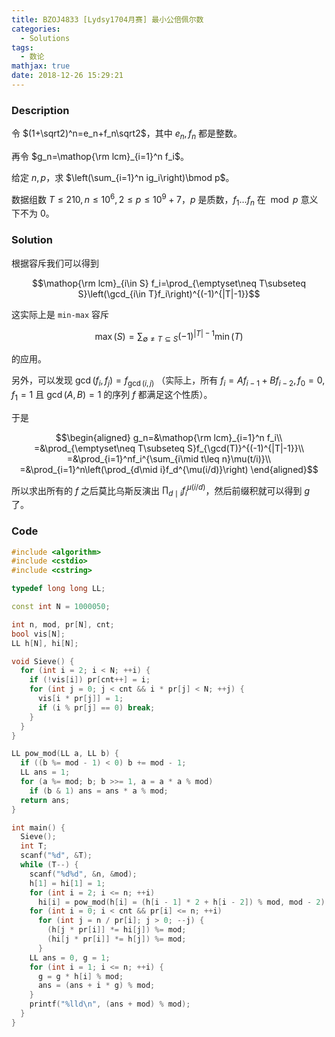 ```yaml
---
title: BZOJ4833 [Lydsy1704月赛] 最小公倍佩尔数
categories:
  - Solutions
tags:
  - 数论
mathjax: true
date: 2018-12-26 15:29:21
---
```


### Description

令 $(1+\sqrt2)^n=e_n+f_n\sqrt2$，其中 $e_n, f_n$ 都是整数。

再令 $g_n=\mathop{\rm lcm}_{i=1}^n f_i$。

给定 $n, p$，求 $\left(\sum_{i=1}^n ig_i\right)\bmod p$。

数据组数 $T\leqslant210,n\leqslant10^6,2\leqslant p\leqslant10^9+7$，$p$ 是质数，$f_1\dots f_n$ 在 $\bmod p$ 意义下不为 $0$。

<!--more-->

### Solution

根据容斥我们可以得到

$$\mathop{\rm lcm}_{i\in S} f_i=\prod_{\emptyset\neq T\subseteq S}\left(\gcd_{i\in T}f_i\right)^{(-1)^{|T|-1}}$$

这实际上是 `min-max` 容斥

$$\max(S)=\sum_{\emptyset\neq T\subseteq S}(-1)^{|T|-1}\min(T)$$

的应用。

另外，可以发现 $\gcd(f_i,f_j)=f_{\gcd(i,j)}$ （实际上，所有 $f_i=Af_{i-1}+Bf_{i-2},f_0=0,f_1=1$ 且 $\gcd(A,B)=1$ 的序列 $f$ 都满足这个性质）。

于是

$$\begin{aligned}
g_n=&\mathop{\rm lcm}_{i=1}^n f_i\\
=&\prod_{\emptyset\neq T\subseteq S}f_{\gcd(T)}^{(-1)^{|T|-1}}\\
=&\prod_{i=1}^nf_i^{\sum_{i\mid t\leq n}\mu(t/i)}\\
=&\prod_{i=1}^n\left(\prod_{d\mid i}f_d^{\mu(i/d)}\right)
\end{aligned}$$

所以求出所有的 $f$ 之后莫比乌斯反演出 $\prod_{d\mid i}f_i^{\mu(i/d)}$，然后前缀积就可以得到 $g$ 了。

### Code

```cpp
#include <algorithm>
#include <cstdio>
#include <cstring>

typedef long long LL;

const int N = 1000050;

int n, mod, pr[N], cnt;
bool vis[N];
LL h[N], hi[N];

void Sieve() {
  for (int i = 2; i < N; ++i) {
    if (!vis[i]) pr[cnt++] = i;
    for (int j = 0; j < cnt && i * pr[j] < N; ++j) {
      vis[i * pr[j]] = 1;
      if (i % pr[j] == 0) break;
    }
  }
}

LL pow_mod(LL a, LL b) {
  if ((b %= mod - 1) < 0) b += mod - 1;
  LL ans = 1;
  for (a %= mod; b; b >>= 1, a = a * a % mod)
    if (b & 1) ans = ans * a % mod;
  return ans;
}

int main() {
  Sieve();
  int T;
  scanf("%d", &T);
  while (T--) {
    scanf("%d%d", &n, &mod);
    h[1] = hi[1] = 1;
    for (int i = 2; i <= n; ++i)
      hi[i] = pow_mod(h[i] = (h[i - 1] * 2 + h[i - 2]) % mod, mod - 2);
    for (int i = 0; i < cnt && pr[i] <= n; ++i)
      for (int j = n / pr[i]; j > 0; --j) {
        (h[j * pr[i]] *= hi[j]) %= mod;
        (hi[j * pr[i]] *= h[j]) %= mod;
      }
    LL ans = 0, g = 1;
    for (int i = 1; i <= n; ++i) {
      g = g * h[i] % mod;
      ans = (ans + i * g) % mod;
    }
    printf("%lld\n", (ans + mod) % mod);
  }
}
```
